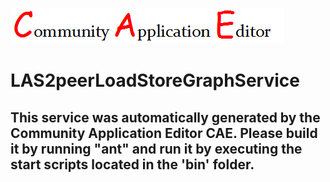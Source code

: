 ![CAE](https://github.com/CAE-Community-Application-Editor/application-ExampleApplication/blob/master/microservice-LAS2peerLoadStoreGraphService/img/logo.png)  

LAS2peerLoadStoreGraphService
===================


This service was automatically generated by the Community Application Editor CAE. Please build it by running "ant" and run it by executing the start scripts located in the 'bin' folder.
---------------

